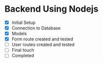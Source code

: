 # Backend Using Nodejs

- [x] Initial Setup
- [x] Connection to Database
- [x] Models
- [x] Form route created and tested
- [ ] User routes created and tested
- [ ] Final touch
- [ ] Completed
